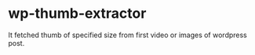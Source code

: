 # wp-thumb-extractor
It fetched thumb of specified size from first video or images of wordpress post.
